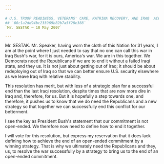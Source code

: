 ```yaml
---
---

# U.S. TROOP READINESS, VETERANS' CARE, KATRINA RECOVERY, AND IRAQ  ACCOUNTABILITY APPROPRIATIONS ACT, 2007
## `06c1a2dd94bc233969b82b7a5f28e388`
`Mr. SESTAK — 10 May 2007`

---
```



Mr. SESTAK. Mr. Speaker, having worn the cloth of this Nation for 31 
years, I am at the point where I just needed to say that no one can 
call this war in Iraq Bush's war, for it is ours, America's war. We are 
in this together. We Democrats need the Republicans if we are to end it 
without a failed Iraqi state, and they us. It is not just about getting 
out of Iraq; it should be about redeploying out of Iraq so that we can 
better ensure U.S. security elsewhere as we leave Iraq with relative 
stability.

This resolution has merit, but with less of a strategic plan for a 
successful end than the last Iraqi resolution, despite times that are 
now more dire in Iraq and, therefore, for us. But it is hopefully a 
step towards one, and therefore, it pushes us to know that we do need 
the Republicans and a new strategy so that together we can successfully 
end this conflict for our betterment.

I see the key as President Bush's statement that our commitment is 
not open-ended. We therefore now need to define how to end it together.

I will vote for this resolution, but express my reservation that it 
does lack defining how to achieve the end of an open-ended commitment 
by a winning strategy. That is why we ultimately need the Republicans 
and they, us, to resolve the war successfully by a strategy to bring us 
to the end of an open-ended commitment.